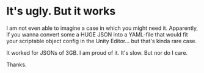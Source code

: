 # It's ugly. But it works 
I am not even able to imagine a case in which you might need it. Apparently, if you wanna convert some a HUGE JSON into a YAML-file that would fit your scriptable object config in the Unity Editor... but that's kinda rare case. 

It worked for JSONs of 3GB. I am proud of it. It's slow. But nor do I care.

Thanks.
